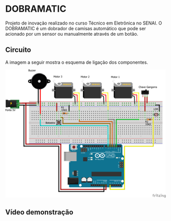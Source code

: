 # DOBRAMATIC

Projeto de inovação realizado no curso Técnico em Eletrônica no SENAI. O DOBRAMATIC é um dobrador de camisas automático que pode ser acionado por um sensor ou manualmente através de um botão.

## Circuito

A imagem a seguir mostra o esquema de ligação dos componentes.

<img src="diagramaEsquematico.png">

## Vídeo demonstração

